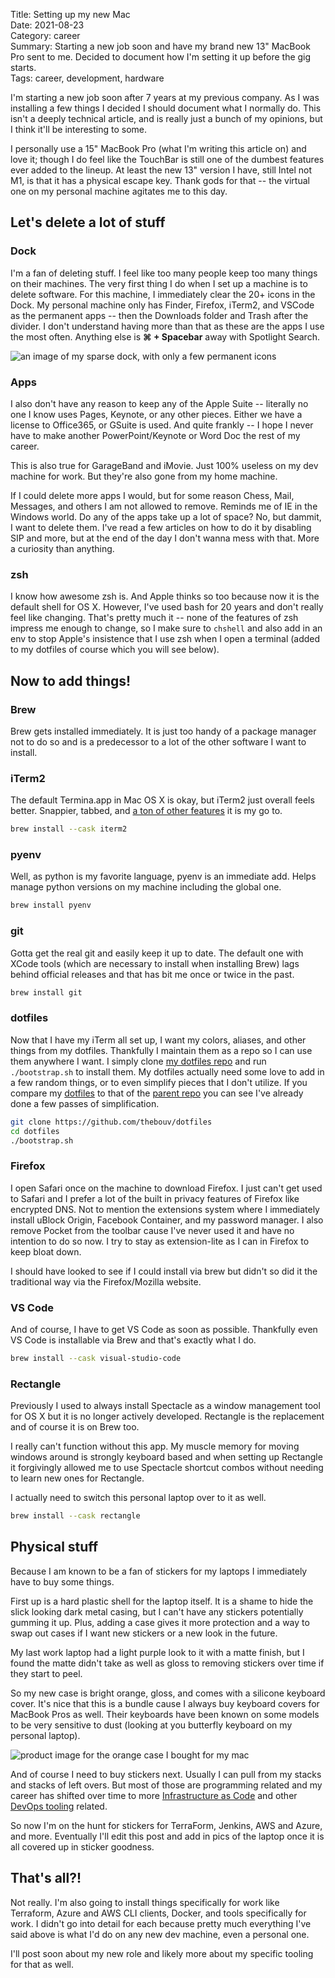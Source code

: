 Title: Setting up my new Mac  
Date: 2021-08-23  
Category: career  
Summary: Starting a new job soon and have my brand new 13" MacBook Pro sent to me. Decided to document how I'm setting it up before the gig starts.  
Tags: career, development, hardware

I'm starting a new job soon after 7 years at my previous company. As I was installing a few things I decided I should document what I normally do. This isn't a deeply technical article, and is really just a bunch of my opinions, but I think it'll be interesting to some.

I personally use a 15" MacBook Pro (what I'm writing this article on) and love it; though I do feel like the TouchBar is still one of the dumbest features ever added to the lineup. At least the new 13" version I have, still Intel not M1, is that it has a physical escape key. Thank gods for that -- the virtual one on my personal machine agitates me to this day.

## Let's delete a lot of stuff

### Dock

I'm a fan of deleting stuff. I feel like too many people keep too many things on their machines. The very first thing I do when I set up a machine is to delete software. For this machine, I immediately clear the 20+ icons in the Dock. My personal machine only has Finder, Firefox, iTerm2, and VSCode as the permanent apps -- then the Downloads folder and Trash after the divider. I don't understand having more than that as these are the apps I use the most often. Anything else is **&#x2318; + Spacebar** away with Spotlight Search.

<img src="/images/dock.png" alt="an image of my sparse dock, with only a few permanent icons">

### Apps

I also don't have any reason to keep any of the Apple Suite -- literally no one I know uses Pages, Keynote, or any other pieces. Either we have a license to Office365, or GSuite is used. And quite frankly -- I hope I never have to make another PowerPoint/Keynote or Word Doc the rest of my career.

This is also true for GarageBand and iMovie. Just 100% useless on my dev machine for work. But they're also gone from my home machine.

If I could delete more apps I would, but for some reason Chess, Mail, Messages, and others I am not allowed to remove. Reminds me of IE in the Windows world. Do any of the apps take up a lot of space? No, but dammit, I want to delete them. I've read a few articles on how to do it by disabling SIP and more, but at the end of the day I don't wanna mess with that. More a curiosity than anything.

### zsh

I know how awesome zsh is. And Apple thinks so too because now it is the default shell for OS X. However, I've used bash for 20 years and don't really feel like changing. That's pretty much it -- none of the features of zsh impress me enough to change, so I make sure to `chshell` and also add in an env to stop Apple's insistence that I use zsh when I open a terminal (added to my dotfiles of course which you will see below).

## Now to add things!

### Brew

Brew gets installed immediately. It is just too handy of a package manager not to do so and is a predecessor to a lot of the other software I want to install.

### iTerm2

The default Termina.app in Mac OS X is okay, but iTerm2 just overall feels better. Snappier, tabbed, and [a ton of other features](https://iterm2.com/features.html) it is my go to. 

```sh
brew install --cask iterm2
```

### pyenv

Well, as python is my favorite language, pyenv is an immediate add. Helps manage python versions on my machine including the global one. 

```sh
brew install pyenv
```

### git

Gotta get the real git and easily keep it up to date. The default one with XCode tools (which are necessary to install when installing Brew) lags behind official releases and that has bit me once or twice in the past.

```sh
brew install git
```

### dotfiles

Now that I have my iTerm all set up, I want my colors, aliases, and other things from my dotfiles. Thankfully I maintain them as a repo so I can use them anywhere I want. I simply clone [my dotfiles repo](https://github.com/thebouv/dotfiles) and run `./bootstrap.sh` to install them.  My dotfiles actually need some love to add in a few random things, or to even simplify pieces that I don't utilize. If you compare my [dotfiles](https://github.com/thebouv/dotfiles) to that of the [parent repo](https://github.com/mathiasbynens/dotfiles) you can see I've already done a few passes of simplification.

```sh
git clone https://github.com/thebouv/dotfiles
cd dotfiles
./bootstrap.sh
```

### Firefox

I open Safari once on the machine to download Firefox. I just can't get used to Safari and I prefer a lot of the built in privacy features of Firefox like encrypted DNS. Not to mention the extensions system where I immediately install uBlock Origin, Facebook Container, and my password manager. I also remove Pocket from the toolbar cause I've never used it and have no intention to do so now. I try to stay as extension-lite as I can in Firefox to keep bloat down.

I should have looked to see if I could install via brew but didn't so did it the traditional way via the Firefox/Mozilla website.

### VS Code

And of course, I have to get VS Code as soon as possible. Thankfully even VS Code is installable via Brew and that's exactly what I do.

```sh
brew install --cask visual-studio-code
```

### Rectangle

Previously I used to always install Spectacle as a window management tool for OS X but it is no longer actively developed. Rectangle is the replacement and of course it is on Brew too.

I really can't function without this app. My muscle memory for moving windows around is strongly keyboard based and when setting up Rectangle it forgivingly allowed me to use Spectacle shortcut combos without needing to learn new ones for Rectangle.

I actually need to switch this personal laptop over to it as well.

```sh
brew install --cask rectangle
```

## Physical stuff

Because I am known to be a fan of stickers for my laptops I immediately have to buy some things.

First up is a hard plastic shell for the laptop itself. It is a shame to hide the slick looking dark metal casing, but I can't have any stickers potentially gumming it up. Plus, adding a case gives it more protection and a way to swap out cases if I want new stickers or a new look in the future.

My last work laptop had a light purple look to it with a matte finish, but I found the matte didn't take as well as gloss to removing stickers over time if they start to peel.

So my new case is bright orange, gloss, and comes with a silicone keyboard cover. It's nice that this is a bundle cause I always buy keyboard covers for MacBook Pros as well. Their keyboards have been known on some models to be very sensitive to dust (looking at you butterfly keyboard on my personal laptop).

<img src="/images/maccase.png" alt="product image for the orange case I bought for my mac">

And of course I need to buy stickers next. Usually I can pull from my stacks and stacks of left overs. But most of those are programming related and my career has shifted over time to more [Infrastructure as Code](https://en.wikipedia.org/wiki/Infrastructure_as_code) and other [DevOps tooling](https://en.wikipedia.org/wiki/DevOps) related.

So now I'm on the hunt for stickers for TerraForm, Jenkins, AWS and Azure, and more. Eventually I'll edit this post and add in pics of the laptop once it is all covered up in sticker goodness.

## That's all?!

Not really. I'm also going to install things specifically for work like Terraform, Azure and AWS CLI clients, Docker, and tools specifically for work. I didn't go into detail for each because pretty much everything I've said above is what I'd do on any new dev machine, even a personal one.

I'll post soon about my new role and likely more about my specific tooling for that as well.